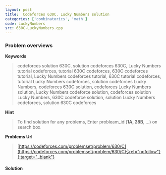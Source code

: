 ```yaml
---
layout: post
title:  Codeforces 630C. Lucky Numbers solution
categories: ['combinatorics', 'math']
code: LuckyNumbers
src: 630C-LuckyNumbers.cpp
---
```

### **Problem overviews**

**Keywords**
> codeforces solution 630C, solution codeforces 630C, Lucky Numbers tutorial codeforces, tutorial 630C codeforces, 630C codeforces tutorial, Lucky Numbers codeforces tutorial, 630C tutorial codeforces, tutorial Lucky Numbers codeforces, solution codeforces Lucky Numbers, codeforces 630C solution, codeforces Lucky Numbers solution, Lucky Numbers codeforce solution, codeforces solution Lucky Numbers, 630C codeforce solution, solution Lucky Numbers codeforces, solution 630C codeforces

**Hint**
> To find solution for any problems, Enter probleam_id (**1A, 28B**, ...) on search box. 

**Problems Url**
> [https://codeforces.com/problemset/problem/630/C](https://codeforces.com/problemset/problem/630/C){:rel="nofollow"}{:target="_blank"}

#### **Solution**



